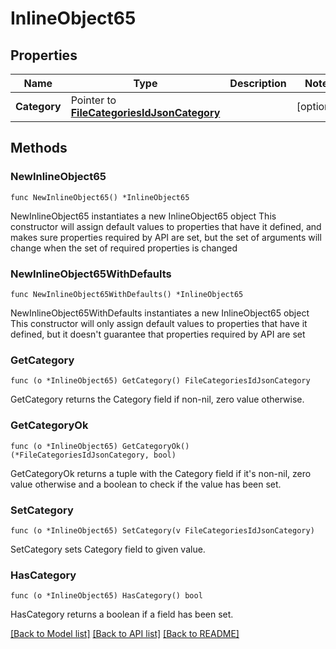 # InlineObject65

## Properties

Name | Type | Description | Notes
------------ | ------------- | ------------- | -------------
**Category** | Pointer to [**FileCategoriesIdJsonCategory**](FileCategoriesIdJsonCategory.md) |  | [optional] 

## Methods

### NewInlineObject65

`func NewInlineObject65() *InlineObject65`

NewInlineObject65 instantiates a new InlineObject65 object
This constructor will assign default values to properties that have it defined,
and makes sure properties required by API are set, but the set of arguments
will change when the set of required properties is changed

### NewInlineObject65WithDefaults

`func NewInlineObject65WithDefaults() *InlineObject65`

NewInlineObject65WithDefaults instantiates a new InlineObject65 object
This constructor will only assign default values to properties that have it defined,
but it doesn't guarantee that properties required by API are set

### GetCategory

`func (o *InlineObject65) GetCategory() FileCategoriesIdJsonCategory`

GetCategory returns the Category field if non-nil, zero value otherwise.

### GetCategoryOk

`func (o *InlineObject65) GetCategoryOk() (*FileCategoriesIdJsonCategory, bool)`

GetCategoryOk returns a tuple with the Category field if it's non-nil, zero value otherwise
and a boolean to check if the value has been set.

### SetCategory

`func (o *InlineObject65) SetCategory(v FileCategoriesIdJsonCategory)`

SetCategory sets Category field to given value.

### HasCategory

`func (o *InlineObject65) HasCategory() bool`

HasCategory returns a boolean if a field has been set.


[[Back to Model list]](../README.md#documentation-for-models) [[Back to API list]](../README.md#documentation-for-api-endpoints) [[Back to README]](../README.md)


